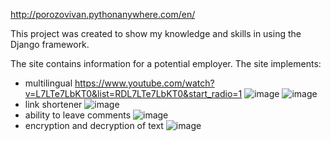 http://porozovivan.pythonanywhere.com/en/

This project was created to show my knowledge and skills in using the Django framework.

The site contains information for a potential employer.
The site implements:
- multilingual
https://www.youtube.com/watch?v=L7LTe7LbKT0&list=RDL7LTe7LbKT0&start_radio=1
![image](https://github.com/IvanPorozov/Site_Resume/assets/139009015/0393e496-c989-4d2d-8fb4-e90690096f6d)
![image](https://github.com/IvanPorozov/Site_Resume/assets/139009015/5b2b49d8-2a19-402f-ad86-1adedd90a94c)
- link shortener
![image](https://github.com/IvanPorozov/Site_Resume/assets/139009015/8ce56186-12ac-47d3-8776-2c366954ff30)
- ability to leave comments
![image](https://github.com/IvanPorozov/Site_Resume/assets/139009015/268f4a23-8367-4326-bdf2-a951caba9cd7)
- encryption and decryption of text
![image](https://github.com/IvanPorozov/Site_Resume/assets/139009015/275f2f6a-7630-4b53-8c13-ce01b93ca721)
